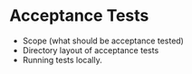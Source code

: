 # Acceptance Tests

- Scope (what should be acceptance tested)
- Directory layout of acceptance tests
- Running tests locally.
